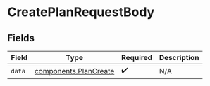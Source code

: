 # CreatePlanRequestBody


## Fields

| Field                                                          | Type                                                           | Required                                                       | Description                                                    |
| -------------------------------------------------------------- | -------------------------------------------------------------- | -------------------------------------------------------------- | -------------------------------------------------------------- |
| `data`                                                         | [components.PlanCreate](../../models/components/plancreate.md) | :heavy_check_mark:                                             | N/A                                                            |
